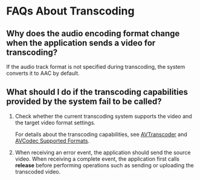 # FAQs About Transcoding

## Why does the audio encoding format change when the application sends a video for transcoding?

If the audio track format is not specified during transcoding, the system converts it to AAC by default.

<!--RP2--><!--RP2End-->

## What should I do if the transcoding capabilities provided by the system fail to be called?

1. Check whether the current transcoding system supports the video and the target video format settings.

   For details about the transcoding capabilities, see [AVTranscoder](media-kit-intro.md#avtranscoder) and [AVCodec Supported Formats](../avcodec/avcodec-support-formats.md).<!--RP1--><!--RP1End-->

2. When receiving an error event, the application should send the source video. When receiving a complete event, the application first calls **release** before performing operations such as sending or uploading the transcoded video.
